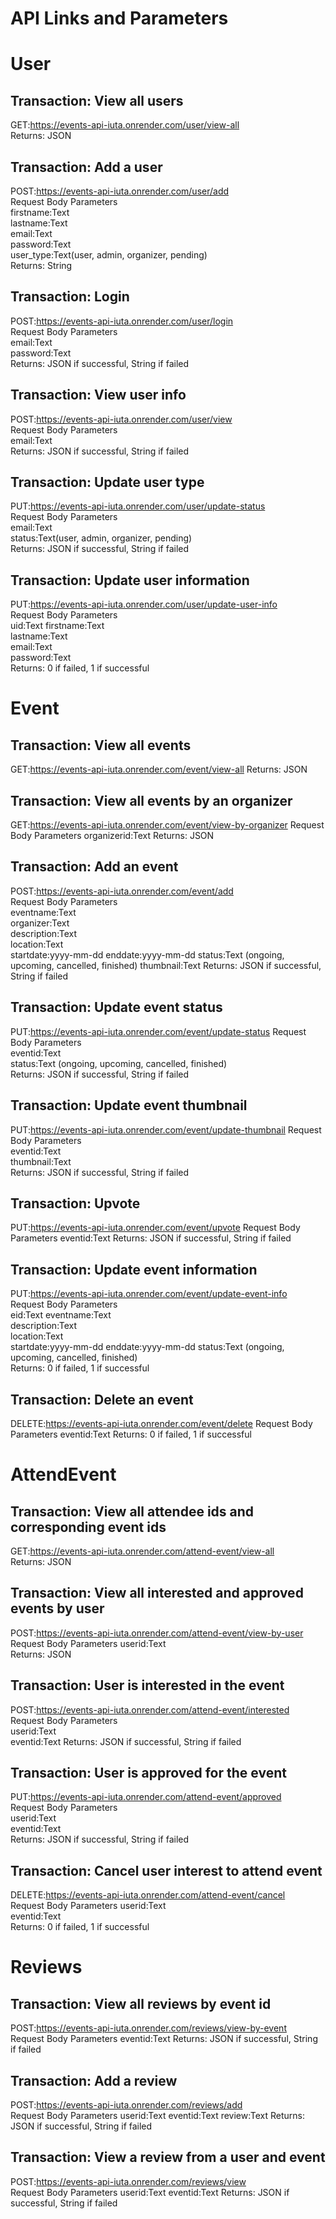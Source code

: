 # API Links and Parameters
  
# User
## Transaction: View all users
GET:https://events-api-iuta.onrender.com/user/view-all  
Returns: JSON
  
## Transaction: Add a user
POST:https://events-api-iuta.onrender.com/user/add  
Request Body Parameters  
firstname:Text  
lastname:Text  
email:Text  
password:Text  
user_type:Text(user, admin, organizer, pending)  
Returns: String
  
## Transaction: Login
POST:https://events-api-iuta.onrender.com/user/login  
Request Body Parameters   
email:Text  
password:Text  
Returns: JSON if successful, String if failed  
  
## Transaction: View user info
POST:https://events-api-iuta.onrender.com/user/view  
Request Body Parameters   
email:Text  
Returns: JSON if successful, String if failed  
  
## Transaction: Update user type
PUT:https://events-api-iuta.onrender.com/user/update-status  
Request Body Parameters  
email:Text  
status:Text(user, admin, organizer, pending)  
Returns: JSON if successful, String if failed  
  
## Transaction: Update user information
PUT:https://events-api-iuta.onrender.com/user/update-user-info  
Request Body Parameters  
uid:Text
firstname:Text  
lastname:Text  
email:Text  
password:Text  
Returns: 0 if failed, 1 if successful  
  
# Event
## Transaction: View all events
GET:https://events-api-iuta.onrender.com/event/view-all
Returns: JSON

## Transaction: View all events by an organizer
GET:https://events-api-iuta.onrender.com/event/view-by-organizer
Request Body Parameters
organizerid:Text 
Returns: JSON
  
## Transaction: Add an event
POST:https://events-api-iuta.onrender.com/event/add   
Request Body Parameters  
eventname:Text  
organizer:Text  
description:Text  
location:Text  
startdate:yyyy-mm-dd 
enddate:yyyy-mm-dd 
status:Text (ongoing, upcoming, cancelled, finished) 
thumbnail:Text 
Returns: JSON if successful, String if failed  
  
## Transaction: Update event status
PUT:https://events-api-iuta.onrender.com/event/update-status
Request Body Parameters  
eventid:Text  
status:Text (ongoing, upcoming, cancelled, finished)  
Returns: JSON if successful, String if failed  
  
## Transaction: Update event thumbnail
PUT:https://events-api-iuta.onrender.com/event/update-thumbnail
Request Body Parameters  
eventid:Text  
thumbnail:Text   
Returns: JSON if successful, String if failed   
  
## Transaction: Upvote
PUT:https://events-api-iuta.onrender.com/event/upvote
Request Body Parameters
eventid:Text 
Returns: JSON if successful, String if failed  
  
## Transaction: Update event information
PUT:https://events-api-iuta.onrender.com/event/update-event-info   
Request Body Parameters  
eid:Text
eventname:Text  
description:Text  
location:Text  
startdate:yyyy-mm-dd 
enddate:yyyy-mm-dd 
status:Text (ongoing, upcoming, cancelled, finished)  
Returns: 0 if failed, 1 if successful  
  
## Transaction: Delete an event
DELETE:https://events-api-iuta.onrender.com/event/delete
Request Body Parameters
eventid:Text 
Returns: 0 if failed, 1 if successful  
  
# AttendEvent
## Transaction: View all attendee ids and corresponding event ids  
GET:https://events-api-iuta.onrender.com/attend-event/view-all  
Returns: JSON
  
## Transaction: View all interested and approved events by user  
POST:https://events-api-iuta.onrender.com/attend-event/view-by-user  
Request Body Parameters
userid:Text  
Returns: JSON
  
## Transaction: User is interested in the event
POST:https://events-api-iuta.onrender.com/attend-event/interested  
Request Body Parameters  
userid:Text  
eventid:Text
Returns: JSON if successful, String if failed  
  
## Transaction: User is approved for the event
PUT:https://events-api-iuta.onrender.com/attend-event/approved  
Request Body Parameters  
userid:Text  
eventid:Text  
Returns: JSON if successful, String if failed  
  
## Transaction: Cancel user interest to attend event
DELETE:https://events-api-iuta.onrender.com/attend-event/cancel  
Request Body Parameters
userid:Text  
eventid:Text  
Returns: 0 if failed, 1 if successful  
  
# Reviews
## Transaction: View all reviews by event id
POST:https://events-api-iuta.onrender.com/reviews/view-by-event  
Request Body Parameters
eventid:Text
Returns: JSON if successful, String if failed  
  
## Transaction: Add a review
POST:https://events-api-iuta.onrender.com/reviews/add  
Request Body Parameters
userid:Text
eventid:Text
review:Text
Returns: JSON if successful, String if failed  
  
## Transaction: View a review from a user and event
POST:https://events-api-iuta.onrender.com/reviews/view  
Request Body Parameters
userid:Text
eventid:Text
Returns: JSON if successful, String if failed  
  